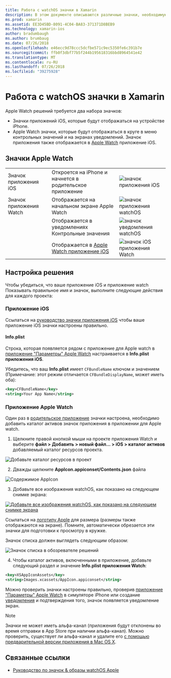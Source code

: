 ```yaml
---
title: Работа с watchOS значки в Xamarin
description: В этом документе описываются различные значки, необходимую для приложения watchOS, а также как настроить решение, чтобы включить эти значки.
ms.prod: xamarin
ms.assetid: EE3D45BD-8091-4C04-BA83-371371D8BEB9
ms.technology: xamarin-ios
author: bradumbaugh
ms.author: brumbaug
ms.date: 07/26/2018
ms.openlocfilehash: e46ecc9d78ccc5dcfbe571c9ec5350fe6c391b7e
ms.sourcegitcommit: ffb0f3dbf77b5f244b195618316bbd8964541e42
ms.translationtype: MT
ms.contentlocale: ru-RU
ms.lasthandoff: 07/26/2018
ms.locfileid: "39275928"
---
```

# <a name="working-with-watchos-icons-in-xamarin"></a>Работа с watchOS значки в Xamarin

Apple Watch решений требуется два набора значков:

* Значки приложений iOS, которые будут отображаться на устройстве iPhone.
* Apple Watch значки, которые будут отображаться в круге в меню контрольных значений и на экранах уведомлений. Значок приложения также отображается в [Apple Watch](~/ios/watchos/app-fundamentals/settings.md) приложение iOS.

## <a name="apple-watch-icons"></a>Значки Apple Watch

| | | |
|-|-|-|
|Значок приложения iOS|Откроется на iPhone и начнется в родительское приложение|![значок приложения iOS](icons-images/icon-ios.png)|
|Значок приложения Watch|Отображается на начальном экране Apple Watch|![значок приложения watchOS](icons-images/icon-home.png)|
||Отображается в уведомлениях Контрольные значения|![значок уведомления watchOS](icons-images/notification-icon.png)|
||Отображается в [Apple Watch приложение iOS](~/ios/watchos/app-fundamentals/settings.md)|![значок iOS приложения Watch](icons-images/watch-app-sml.png)|

## <a name="configuring-your-solution"></a>Настройка решения

Чтобы убедиться, что ваше приложение iOS и приложение watch Показывать правильное имя и значок, выполните следующие действия для каждого проекта:

### <a name="ios-app"></a>Приложение iOS

Ссылаться на [руководство значки приложения iOS](~/ios/app-fundamentals/images-icons/app-icons.md) чтобы ваше приложение iOS значки настроены правильно.

#### <a name="infoplist"></a>Info.plist

Строка, которая появляется рядом с приложение для Apple watch в [приложение "Параметры" Apple Watch](~/ios/watchos/app-fundamentals/settings.md) настраивается в **Info.plist приложения iOS**.

Убедитесь, что ваш **Info.plist** имеет `CFBundleName` ключом и значением (Примечание: этот режим отличается `CFBundleDisplayName`, может иметь оба):

```xml
<key>CFBundleName</key>
<string>Your App Name</string>
```

### <a name="apple-watch-app"></a>Приложение Apple Watch

Один раз в [родительское приложение](~/ios/watchos/app-fundamentals/parent-app.md) значки настроена, необходимо добавить каталог активов значок приложения в приложении для Apple watch.

1. Щелкните правой кнопкой мыши на проекте приложения Watch и выберите **файл > Добавить > новый файл... > iOS > каталог активов** добавляемый каталог ресурсов проекта.

 ![](icons-images/newasset.png "Добавьте каталог ресурсов в проект")

2. Дважды щелкните **AppIcon.appiconset/Contents.json** файла

  ![](icons-images/xcassets-iconset-sml.png "Содержимое AppIcon")

3. Добавьте все изображения watchOS, как показано на следующем снимке экрана:

  [![](icons-images/appicons-sml.png "Добавьте все изображения watchOS, как показано на следующем снимке экрана")](icons-images/appicons.png#lightbox)

  Ссылаться на [логотипу Apple](https://developer.apple.com/design/human-interface-guidelines/watchos/icons-and-images/menu-icons/) для размера (размеры также отображаются на экране). Помните, автоматически обрезается эти значки для подготовки к просмотру в кружке.

  Значок списка должен выглядеть следующим образом:

  ![](icons-images/xcassets-complete-sml.png "Значок списка в обозревателе решений")

4. Чтобы каталог активов, включенными в приложение, добавьте следующий раздел и значение **Info.plist приложения Watch**:

```xml
<key>XSAppIconAssets</key>
<string>Images.xcassets/AppIcon.appiconset</string>
```

Можно проверить значки настроены правильно, проверив [приложение "Параметры" Apple Watch](~/ios/watchos/app-fundamentals/settings.md) в симуляторе iPhone или создание [уведомления](~/ios/watchos/platform/notifications.md) и подтверждения того, значок появляется уведомление экран.

> [!NOTE]
> Значки не может иметь альфа-канал (приложения будут отклонены во время отправки в App Store при наличии альфа-канал). Можно проверить, существует ли альфа-канал и удалите его [с помощью предварительной версии приложения в Mac OS X](~/ios/watchos/troubleshooting.md#noalpha).


## <a name="related-links"></a>Связанные ссылки

- [Руководство по значок & образы watchOS Apple](https://developer.apple.com/design/human-interface-guidelines/watchos/icons-and-images/)
